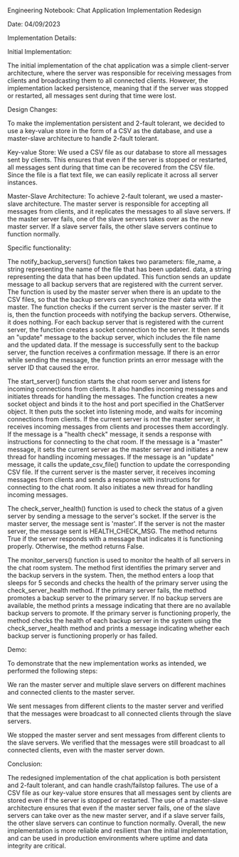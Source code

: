 Engineering Notebook: Chat Application Implementation Redesign

Date: 04/09/2023

Implementation Details:

Initial Implementation:

The initial implementation of the chat application was a simple client-server architecture, where the server was responsible for receiving messages from clients and broadcasting them to all connected clients. However, the implementation lacked persistence, meaning that if the server was stopped or restarted, all messages sent during that time were lost.

Design Changes:

To make the implementation persistent and 2-fault tolerant, we decided to use a key-value store in the form of a CSV as the database, and use a master-slave architecture to handle 2-fault tolerant.

Key-value Store: We used a CSV file as our database to store all messages sent by clients. This ensures that even if the server is stopped or restarted, all messages sent during that time can be recovered from the CSV file. Since the file is a flat text file, we can easily replicate it across all server instances.

Master-Slave Architecture: To achieve 2-fault tolerant, we used a master-slave architecture. The master server is responsible for accepting all messages from clients, and it replicates the messages to all slave servers. If the master server fails, one of the slave servers takes over as the new master server. If a slave server fails, the other slave servers continue to function normally.

Specific functionality:

The notify_backup_servers() function takes two parameters: file_name, a string representing the name of the file that has been updated.
data, a string representing the data that has been updated. This function sends an update message to all backup servers that are registered with the current server. The function is used by the master server when there is an update to the CSV files, so that the backup servers can synchronize their data with the master. The function checks if the current server is the master server. If it is, then the function proceeds with notifying the backup servers. Otherwise, it does nothing. For each backup server that is registered with the current server, the function creates a socket connection to the server. It then sends an "update" message to the backup server, which includes the file name and the updated data. If the message is successfully sent to the backup server, the function receives a confirmation message. If there is an error while sending the message, the function prints an error message with the server ID that caused the error.

The start_server() function starts the chat room server and listens for incoming connections from clients. It also handles incoming messages and initiates threads for handling the messages. The function creates a new socket object and binds it to the host and port specified in the ChatServer object. It then puts the socket into listening mode, and waits for incoming connections from clients. If the current server is not the master server, it receives incoming messages from clients and processes them accordingly. If the message is a "health check" message, it sends a response with instructions for connecting to the chat room. If the message is a "master" message, it sets the current server as the master server and initiates a new thread for handling incoming messages. If the message is an "update" message, it calls the update_csv_file() function to update the corresponding CSV file. If the current server is the master server, it receives incoming messages from clients and sends a response with instructions for connecting to the chat room. It also initiates a new thread for handling incoming messages.

The check_server_health() function is used to check the status of a given server by sending a message to the server's socket. If the server is the master server, the message sent is 'master'. If the server is not the master server, the message sent is HEALTH_CHECK_MSG. The method returns True if the server responds with a message that indicates it is functioning properly. Otherwise, the method returns False.

The monitor_servers() function is used to monitor the health of all servers in the chat room system. The method first identifies the primary server and the backup servers in the system. Then, the method enters a loop that sleeps for 5 seconds and checks the health of the primary server using the check_server_health method. If the primary server fails, the method promotes a backup server to the primary server. If no backup servers are available, the method prints a message indicating that there are no available backup servers to promote. If the primary server is functioning properly, the method checks the health of each backup server in the system using the check_server_health method and prints a message indicating whether each backup server is functioning properly or has failed.

Demo:

To demonstrate that the new implementation works as intended, we performed the following steps:

We ran the master server and multiple slave servers on different machines and connected clients to the master server.

We sent messages from different clients to the master server and verified that the messages were broadcast to all connected clients through the slave servers.

We stopped the master server and sent messages from different clients to the slave servers. We verified that the messages were still broadcast to all connected clients, even with the master server down.

Conclusion:

The redesigned implementation of the chat application is both persistent and 2-fault tolerant, and can handle crash/failstop failures. The use of a CSV file as our key-value store ensures that all messages sent by clients are stored even if the server is stopped or restarted. The use of a master-slave architecture ensures that even if the master server fails, one of the slave servers can take over as the new master server, and if a slave server fails, the other slave servers can continue to function normally. Overall, the new implementation is more reliable and resilient than the initial implementation, and can be used in production environments where uptime and data integrity are critical.